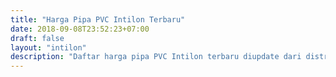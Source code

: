 ```yaml
---
title: "Harga Pipa PVC Intilon Terbaru"
date: 2018-09-08T23:52:23+07:00
draft: false
layout: "intilon"
description: "Daftar harga pipa PVC Intilon terbaru diupdate dari distributor pipa PVC Jakarta. Beli pipa PVC dari supplier terpercaya di depoharga."
---
```


